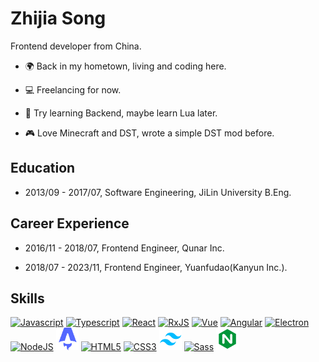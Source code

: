 Zhijia Song
======

Frontend developer from China.

- 🌍 Back in my hometown, living and coding here.

- 💻 Freelancing for now.

- 📖 Try learning Backend, maybe learn Lua later.

- 🎮 Love Minecraft and DST, wrote a simple DST mod before.

## Education

 - 2013/09 - 2017/07, Software Engineering, JiLin University B.Eng.

## Career Experience

 - 2016/11 - 2018/07, Frontend Engineer, Qunar Inc.

 - 2018/07 - 2023/11, Frontend Engineer, Yuanfudao(Kanyun Inc.).

## Skills

<p>
    <a href="https://developer.mozilla.org/en-US/docs/Web/JavaScript" target="_blank" rel="noreferrer"><img
            src="https://raw.githubusercontent.com/danielcranney/readme-generator/main/public/icons/skills/javascript-colored.svg"
            width="36" height="36" alt="Javascript" /></a>
    <a href="https://www.typescriptlang.org/" target="_blank" rel="noreferrer"><img src="https://raw.githubusercontent.com/danielcranney/readme-generator/main/public/icons/skills/typescript-colored.svg"
            width="36" height="36" alt="Typescript" /></a>
    <a href="https://reactjs.org/" target="_blank" rel="noreferrer"><img src="https://raw.githubusercontent.com/danielcranney/readme-generator/main/public/icons/skills/react-colored.svg"
            width="36" height="36" alt="React" /></a>
    <a href="https://rxjs.dev/" target="_blank" rel="noreferrer"><img src="https://github.com/user-attachments/assets/0a57a1cd-2d35-4f3e-9f1c-c9ca341b1b7d" width="36"
            height="36" alt="RxJS" /></a>
    <a href="https://vuejs.org/" target="_blank" rel="noreferrer"><img src="https://raw.githubusercontent.com/danielcranney/readme-generator/main/public/icons/skills/vuejs-colored.svg"
            width="36" height="36" alt="Vue" /></a>
    <a href="https://anagular.dev/" target="_blank" rel="noreferrer"><img src="https://github.com/user-attachments/assets/3d415b67-e500-4845-9cfe-2c22de49586e" width="36"
            height="36" alt="Angular" /></a>
    <a href="https://www.electronjs.org/" target="_blank" rel="noreferrer"><img src="https://github.com/user-attachments/assets/53339779-bc01-4b56-a93c-10e1921892ae"
        width="36" height="36" alt="Electron" /></a>
    <a href="https://nodejs.org/en/" target="_blank" rel="noreferrer"><img src="https://raw.githubusercontent.com/danielcranney/readme-generator/main/public/icons/skills/nodejs-colored.svg"
            width="36" height="36" alt="NodeJS" /></a>
    <a href="https://astro.build/" target="_blank" rel="noreferrer"><img src="https://github.com/songzhj/resume/blob/main/src/assets/skills/astro.svg"
            width="36" height="36" alt="Astro" /></a>
    <a href="https://developer.mozilla.org/en-US/docs/Glossary/HTML5" target="_blank" rel="noreferrer"><img src="https://raw.githubusercontent.com/danielcranney/readme-generator/main/public/icons/skills/html5-colored.svg"
            width="36" height="36" alt="HTML5" /></a>
    <a href="https://www.w3.org/TR/CSS/#css" target="_blank" rel="noreferrer"><img src="https://raw.githubusercontent.com/danielcranney/readme-generator/main/public/icons/skills/css3-colored.svg"
            width="36" height="36" alt="CSS3" /></a>
    <a href="https://tailwindcss.com/" target="_blank" rel="noreferrer"><img src="https://github.com/songzhj/resume/blob/main/src/assets/skills/tailwindcss.svg"
            width="36" height="36" alt="Tailwindcss" /></a>
    <a href="https://sass-lang.com/" target="_blank" rel="noreferrer"><img src="https://raw.githubusercontent.com/danielcranney/readme-generator/main/public/icons/skills/sass-colored.svg"
            width="36" height="36" alt="Sass" /></a>
    <a href="https://nginx.org/" target="_blank" rel="noreferrer"><img src="https://github.com/songzhj/resume/blob/main/src/assets/skills/nginx.svg"
            width="36" height="36" alt="Nginx" /></a>
</p>

